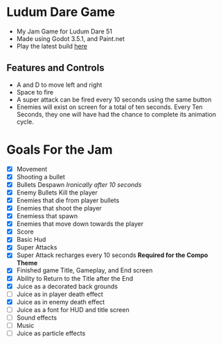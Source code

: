 
# Ludum Dare Game
- My Jam Game for Ludum Dare 51
- Made using Godot 3.5.1, and Paint.net
- Play the latest build [here](https://wendallr.github.io/LudumDare51Submission/)

## Features and Controls
- A and D to move left and right
- Space to fire
- A super attack can be fired every 10 seconds using the same button
- Enemies will exist on screen for a total of ten seconds. Every Ten Seconds, they one will have had the chance to complete its animation cycle.

# Goals For the Jam

- [X] Movement
- [X] Shooting a bullet
- [X] Bullets Despawn *Ironically after 10 seconds*
- [X] Enemy Bullets Kill the player
- [X] Enemies that die from player bullets
- [X] Enemies that shoot the player
- [X] Enemiess that spawn
- [X] Enemies that move down towards the player
- [X] Score
- [X] Basic Hud
- [X] Super Attacks
- [X] Super Attack recharges every 10 seconds **Required for the Compo Theme**
- [X] Finished game Title, Gameplay, and End screen
- [X] Ability to Return to the Title after the End
- [X] Juice as a decorated back grounds
- [ ] Juice as in player death effect
- [X] Juice as in enemy death effect
- [ ] Juice as a font for HUD and title screen
- [ ] Sound effects
- [ ] Music
- [ ] Juice as particle effects
